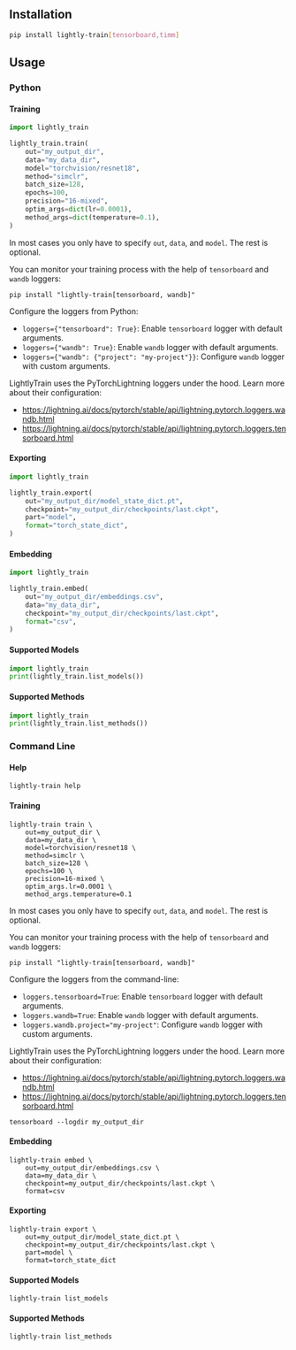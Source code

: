## Installation

```bash
pip install lightly-train[tensorboard,timm]
```

## Usage

### Python

#### Training
```python
import lightly_train

lightly_train.train(
    out="my_output_dir",
    data="my_data_dir",
    model="torchvision/resnet18",
    method="simclr",
    batch_size=128,
    epochs=100,
    precision="16-mixed",
    optim_args=dict(lr=0.0001),
    method_args=dict(temperature=0.1),
)
```

In most cases you only have to specify `out`, `data`, and `model`. The rest is optional.

You can monitor your training process with the help of `tensorboard` and `wandb` loggers:
```
pip install "lightly-train[tensorboard, wandb]"
```

Configure the loggers from Python:
* `loggers={"tensorboard": True}`: Enable `tensorboard` logger with default arguments.
* `loggers={"wandb": True}`: Enable `wandb` logger with default arguments.
* `loggers={"wandb": {"project": "my-project"}}`: Configure `wandb` logger with custom arguments.

LightlyTrain uses the PyTorchLightning loggers under the hood. Learn more about their configuration:
* https://lightning.ai/docs/pytorch/stable/api/lightning.pytorch.loggers.wandb.html
* https://lightning.ai/docs/pytorch/stable/api/lightning.pytorch.loggers.tensorboard.html

#### Exporting
```python
import lightly_train

lightly_train.export(
    out="my_output_dir/model_state_dict.pt",
    checkpoint="my_output_dir/checkpoints/last.ckpt",
    part="model",
    format="torch_state_dict",
)
```

#### Embedding
```python
import lightly_train

lightly_train.embed(
    out="my_output_dir/embeddings.csv",
    data="my_data_dir",
    checkpoint="my_output_dir/checkpoints/last.ckpt",
    format="csv",
)
```

#### Supported Models
```python
import lightly_train
print(lightly_train.list_models())
```

#### Supported Methods
```python
import lightly_train
print(lightly_train.list_methods())
```



### Command Line

#### Help
```
lightly-train help
```

#### Training
```
lightly-train train \
    out=my_output_dir \
    data=my_data_dir \
    model=torchvision/resnet18 \
    method=simclr \
    batch_size=128 \
    epochs=100 \
    precision=16-mixed \
    optim_args.lr=0.0001 \
    method_args.temperature=0.1
```

In most cases you only have to specify `out`, `data`, and `model`. The rest is optional.

You can monitor your training process with the help of `tensorboard` and `wandb` loggers:
```
pip install "lightly-train[tensorboard, wandb]"
```

Configure the loggers from the command-line:
* `loggers.tensorboard=True`: Enable `tensorboard` logger with default arguments.
* `loggers.wandb=True`: Enable `wandb` logger with default arguments.
* `loggers.wandb.project="my-project"`: Configure `wandb` logger with custom arguments.

LightlyTrain uses the PyTorchLightning loggers under the hood. Learn more about their configuration:
* https://lightning.ai/docs/pytorch/stable/api/lightning.pytorch.loggers.wandb.html
* https://lightning.ai/docs/pytorch/stable/api/lightning.pytorch.loggers.tensorboard.html


```
tensorboard --logdir my_output_dir
```

#### Embedding
```
lightly-train embed \
    out=my_output_dir/embeddings.csv \
    data=my_data_dir \
    checkpoint=my_output_dir/checkpoints/last.ckpt \
    format=csv
```

#### Exporting
```
lightly-train export \
    out=my_output_dir/model_state_dict.pt \
    checkpoint=my_output_dir/checkpoints/last.ckpt \
    part=model \
    format=torch_state_dict
```


#### Supported Models
```
lightly-train list_models
```

#### Supported Methods
```
lightly-train list_methods
```
